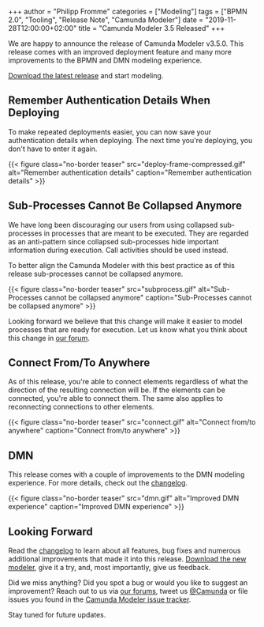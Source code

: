 +++
author = "Philipp Fromme"
categories = ["Modeling"]
tags = ["BPMN 2.0", "Tooling", "Release Note", "Camunda Modeler"]
date = "2019-11-28T12:00:00+02:00"
title = "Camunda Modeler 3.5 Released"
+++

We are happy to announce the release of Camunda Modeler v3.5.0. This release comes with an improved deployment feature and many more improvements to the BPMN and DMN modeling experience.

[Download the latest release](https://camunda.com/download/modeler/) and start modeling.

<!--more-->

## Remember Authentication Details When Deploying

To make repeated deployments easier, you can now save your authentication details when deploying. The next time you're deploying, you don't have to enter it again.

{{< figure class="no-border teaser" src="deploy-frame-compressed.gif" alt="Remember authentication details" caption="Remember authentication details" >}}

## Sub-Processes Cannot Be Collapsed Anymore

We have long been discouraging our users from using collapsed sub-processes in processes that are meant to be executed. They are regarded as an anti-pattern since collapsed sub-processes hide important information during execution. Call activities should be used instead.

To better align the Camunda Modeler with this best practice as of this release sub-processes cannot be collapsed anymore.

{{< figure class="no-border teaser" src="subprocess.gif" alt="Sub-Processes cannot be collapsed anymore" caption="Sub-Processes cannot be collapsed anymore" >}}

Looking forward we believe that this change will make it easier to model processes that are ready for execution. Let us know what you think about this change in [our forum](https://forum.camunda.org/).

## Connect From/To Anywhere

As of this release, you're able to connect elements regardless of what the direction of the resulting connection will be. If the elements can be connected, you're able to connect them. The same also applies to reconnecting connections to other elements.

{{< figure class="no-border teaser" src="connect.gif" alt="Connect from/to anywhere" caption="Connect from/to anywhere" >}}

## DMN

This release comes with a couple of improvements to the DMN modeling experience. For more details, check out the [changelog](https://github.com/camunda/camunda-modeler/blob/develop/CHANGELOG.md#dmn).

{{< figure class="no-border teaser" src="dmn.gif" alt="Improved DMN experience" caption="Improved DMN experience" >}}

## Looking Forward

Read the [changelog](https://github.com/camunda/camunda-modeler/blob/master/CHANGELOG.md#340) to learn about all features, bug fixes and numerous additional improvements that made it into this release. [Download the new modeler](https://camunda.com/download/modeler/), give it a try, and, most importantly, give us feedback.

Did we miss anything? Did you spot a bug or would you like to suggest an improvement? Reach out to us via [our forums](https://forum.camunda.org/c/modeler), tweet us [@Camunda](https://twitter.com/Camunda) or file issues you found in the [Camunda Modeler issue tracker](https://github.com/camunda/camunda-modeler/issues/new).

Stay tuned for future updates.
